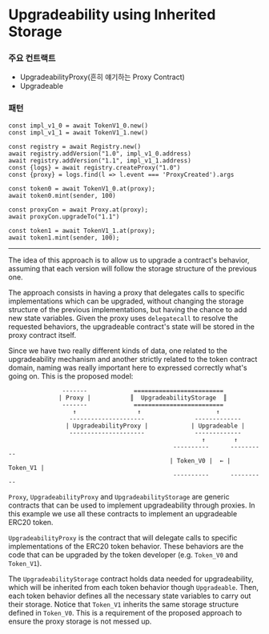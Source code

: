 # Upgradeability using Inherited Storage

### 주요 컨트랙트
- UpgradeabilityProxy(흔히 얘기하는 Proxy Contract)
- Upgradeable

### 패턴
```
const impl_v1_0 = await TokenV1_0.new()
const impl_v1_1 = await TokenV1_1.new()

const registry = await Registry.new()
await registry.addVersion("1.0", impl_v1_0.address)
await registry.addVersion("1.1", impl_v1_1.address)
const {logs} = await registry.createProxy("1.0")
const {proxy} = logs.find(l => l.event === 'ProxyCreated').args

const token0 = await TokenV1_0.at(proxy);
await token0.mint(sender, 100)

const proxyCon = await Proxy.at(proxy);
await proxyCon.upgradeTo("1.1")

const token1 = await TokenV1_1.at(proxy);
await token1.mint(sender, 100);
```

---
The idea of this approach is to allow us to upgrade a contract's behavior, assuming that each version will follow the 
storage structure of the previous one. 

The approach consists in having a proxy that delegates calls to specific implementations which can be upgraded, without
changing the storage structure of the previous implementations, but having the chance to add new state variables. Given
the proxy uses `delegatecall` to resolve the requested behaviors, the upgradeable contract's state will be stored in 
the proxy contract itself. 

Since we have two really different kinds of data, one related to the upgradeability mechanism and another 
strictly related to the token contract domain, naming was really important here to expressed correctly what's 
going on. This is the proposed model:
            
                   -------             =========================
                  | Proxy |           ║  UpgradeabilityStorage  ║
                   -------             =========================
                      ↑                 ↑                     ↑            
                     ---------------------              -------------
                    | UpgradeabilityProxy |            | Upgradeable |
                     ---------------------              ------------- 
                                                          ↑        ↑
                                                  ----------      ---------- 
                                                 | Token_V0 |  ← | Token_V1 |         
                                                  ----------      ---------- 
                                          

`Proxy`, `UpgradeabilityProxy` and `UpgradeabilityStorage` are generic contracts that can be used to implement
upgradeability through proxies. In this example we use all these contracts to implement an upgradeable ERC20 token. 

`UpgradeabilityProxy` is the contract that will delegate calls to specific implementations of the ERC20 token behavior. 
These behaviors are the code that can be upgraded by the token developer (e.g. `Token_V0` and `Token_V1`). 

The `UpgradeabilityStorage` contract holds data needed for upgradeability, which will be inherited from each token
behavior though `Upgradeable`. Then, each token behavior defines all the necessary state variables to 
carry out their storage. Notice that `Token_V1` inherits the same storage structure defined in `Token_V0`. 
This is a requirement of the proposed approach to ensure the proxy storage is not messed up.
